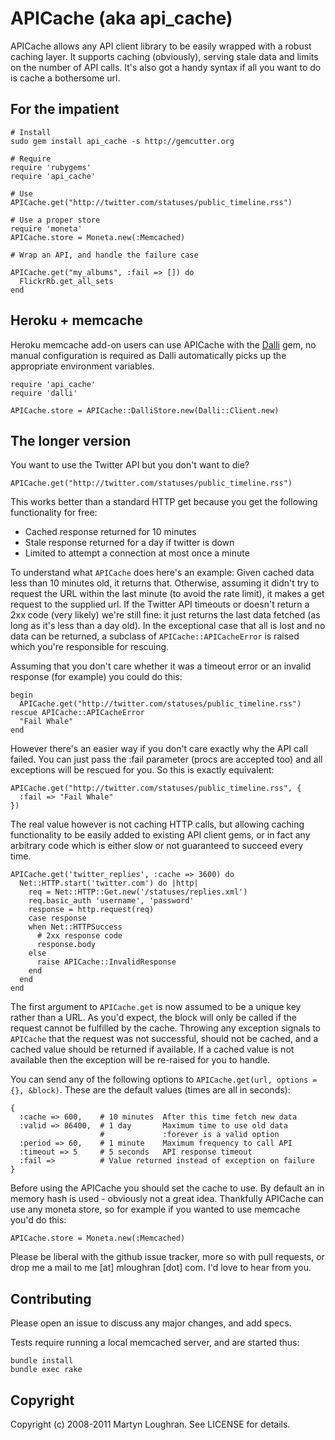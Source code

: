 # APICache (aka api_cache)

APICache allows any API client library to be easily wrapped with a robust caching layer. It supports caching (obviously), serving stale data and limits on the number of API calls. It's also got a handy syntax if all you want to do is cache a bothersome url.

## For the impatient

    # Install
    sudo gem install api_cache -s http://gemcutter.org
    
    # Require
    require 'rubygems'
    require 'api_cache'
    
    # Use
    APICache.get("http://twitter.com/statuses/public_timeline.rss")
    
    # Use a proper store
    require 'moneta'
    APICache.store = Moneta.new(:Memcached)
    
    # Wrap an API, and handle the failure case
    
    APICache.get("my_albums", :fail => []) do
      FlickrRb.get_all_sets
    end

## Heroku + memcache

Heroku memcache add-on users can use APICache with the [Dalli](https://github.com/mperham/dalli) gem, no manual configuration is required as Dalli automatically picks up the appropriate environment variables.

    require 'api_cache'
    require 'dalli'

    APICache.store = APICache::DalliStore.new(Dalli::Client.new)

## The longer version

You want to use the Twitter API but you don't want to die?

    APICache.get("http://twitter.com/statuses/public_timeline.rss")

This works better than a standard HTTP get because you get the following functionality for free:

* Cached response returned for 10 minutes
* Stale response returned for a day if twitter is down
* Limited to attempt a connection at most once a minute

To understand what `APICache` does here's an example: Given cached data less than 10 minutes old, it returns that. Otherwise, assuming it didn't try to request the URL within the last minute (to avoid the rate limit), it makes a get request to the supplied url. If the Twitter API timeouts or doesn't return a 2xx code (very likely) we're still fine: it just returns the last data fetched (as long as it's less than a day old). In the exceptional case that all is lost and no data can be returned, a subclass of `APICache::APICacheError` is raised which you're responsible for rescuing.

Assuming that you don't care whether it was a timeout error or an invalid response (for example) you could do this:

    begin
      APICache.get("http://twitter.com/statuses/public_timeline.rss")
    rescue APICache::APICacheError
      "Fail Whale"
    end

However there's an easier way if you don't care exactly why the API call failed. You can just pass the :fail parameter (procs are accepted too) and all exceptions will be rescued for you. So this is exactly equivalent:

    APICache.get("http://twitter.com/statuses/public_timeline.rss", {
      :fail => "Fail Whale"
    })

The real value however is not caching HTTP calls, but allowing caching functionality to be easily added to existing API client gems, or in fact any arbitrary code which is either slow or not guaranteed to succeed every time.

    APICache.get('twitter_replies', :cache => 3600) do
      Net::HTTP.start('twitter.com') do |http|
        req = Net::HTTP::Get.new('/statuses/replies.xml')
        req.basic_auth 'username', 'password'
        response = http.request(req)
        case response
        when Net::HTTPSuccess
          # 2xx response code
          response.body
        else
          raise APICache::InvalidResponse
        end
      end
    end

The first argument to `APICache.get` is now assumed to be a unique key rather than a URL. As you'd expect, the block will only be called if the request cannot be fulfilled by the cache. Throwing any exception signals to `APICache` that the request was not successful, should not be cached, and a cached value should be returned if available. If a cached value is not available then the exception will be re-raised for you to handle.

You can send any of the following options to `APICache.get(url, options = {}, &block)`. These are the default values (times are all in seconds):

    {
      :cache => 600,    # 10 minutes  After this time fetch new data
      :valid => 86400,  # 1 day       Maximum time to use old data
                        #             :forever is a valid option
      :period => 60,    # 1 minute    Maximum frequency to call API
      :timeout => 5     # 5 seconds   API response timeout
      :fail =>          # Value returned instead of exception on failure
    }

Before using the APICache you should set the cache to use. By default an in memory hash is used - obviously not a great idea. Thankfully APICache can use any moneta store, so for example if you wanted to use memcache you'd do this:

    APICache.store = Moneta.new(:Memcached)

Please be liberal with the github issue tracker, more so with pull requests, or drop me a mail to me [at] mloughran [dot] com. I'd love to hear from you.

## Contributing

Please open an issue to discuss any major changes, and add specs.

Tests require running a local memcached server, and are started thus:

    bundle install
    bundle exec rake

## Copyright

Copyright (c) 2008-2011 Martyn Loughran. See LICENSE for details.

